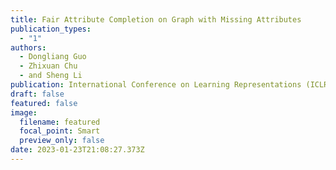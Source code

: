 ```yaml
---
title: Fair Attribute Completion on Graph with Missing Attributes
publication_types:
  - "1"
authors:
  - Dongliang Guo
  - Zhixuan Chu
  - and Sheng Li
publication: International Conference on Learning Representations (ICLR)
draft: false
featured: false
image:
  filename: featured
  focal_point: Smart
  preview_only: false
date: 2023-01-23T21:08:27.373Z
---
```

